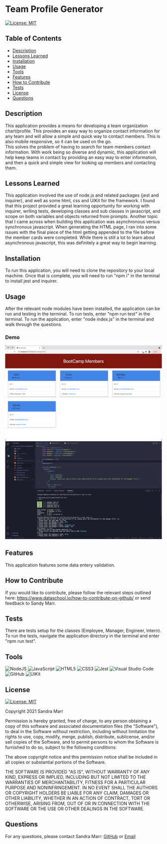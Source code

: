 # Team Profile Generator

[![License: MIT](https://img.shields.io/badge/License-MIT-yellow.svg)](https://opensource.org/licenses/MIT)

## Table of Contents
* [Description](#description)
* [Lessons Learned](#lessons-learned)
* [Installation](#installation)
* [Usage](#usage)
* [Tools](#tools)
* [Features](#features)
* [How to Contribute](#how-to-contribute)
* [Tests](#tests)
* [License](#license)
* [Questions](#questions)

## Description 
This application provides a means for developing a team organization chart/profile. This provides an easy way to organize contact information for any team and will allow a simple and quick way to contact members. This is also mobile responsive, so it can be used on the go.  
This solves the problem of having to search for team members contact information. With work being so diverse and dynamic, this application will help keep teams in contact by providing an easy way to enter information, and then a quick and simple view for looking up members and contacting them.

## Lessons Learned
This application involved the use of node.js and related packages (jest and inquirer), and well as some html, css and UIKit for the framework. I found that this project provided a great learning opportunity for working with inquirer, writing tests, developing classes and sub classes in javascript, and scope on both variables and objects returned from prompts. Another topic that I came across when building this application was asynchronous versus synchronous javascript. When generating the HTML page, I ran into some issues with the final piece of the html getting appended to the file before the member cards were completed. While there is still a lot to learn about asynchronous javascript, this was definitely a great way to begin learning.

## Installation
To run this application, you will need to clone the repository to your local machine. Once that is complete, you will need to run "npm i" in the terminal to install jest and inquirer. 

## Usage
After the relevant node modules have been installed, the application can be run and testing in the terminal. To run tests, enter "npm run test" in the terminal. To run the application, enter "node index.js" in the terminal and walk through the questions. 
 
  ### Demo
  ![Demo](assets/images/TeamProfileGeneratorHTML.png)
  ![Demo](assets/images/TeamProfileGeneratorTerminal.png)

## Features
This application features some data entery validation.

## How to Contribute
If you would like to contribute, please follow the relevant steps outlined here: https://www.dataschool.io/how-to-contribute-on-github/ or send feedback to Sandy Marr.

## Tests
There are tests setup for the classes (Employee, Manager, Engineer, Intern). To run the tests, navigate the application directory in the terminal and enter "npm run test".

## Tools
<img alt="NodeJS" src="https://img.shields.io/badge/node.js-%2343853D.svg?style=for-the-badge&logo=node-dot-js&logoColor=white"/>  <img alt="JavaScript" src="https://img.shields.io/badge/javascript-%23323330.svg?style=for-the-badge&logo=javascript&logoColor=%23F7DF1E"/>  <img alt="HTML5" src="https://img.shields.io/badge/html5-%23E34F26.svg?style=for-the-badge&logo=html5&logoColor=white"/>  <img alt="CSS3" src="https://img.shields.io/badge/css3-%231572B6.svg?style=for-the-badge&logo=css3&logoColor=white"/>  <img alt="Jest" src="https://img.shields.io/badge/-jest-%23C21325?style=for-the-badge&logo=jest&logoColor=white"/>  <img alt="Visual Studio Code" src="https://img.shields.io/badge/VisualStudioCode-0078d7.svg?style=for-the-badge&logo=visual-studio-code&logoColor=white"/>  <img alt="GitHub" src="https://img.shields.io/badge/github-%23121011.svg?style=for-the-badge&logo=github&logoColor=white"/>  <img alt="UIKit" src="https://img.shields.io/badge/uikit-%233399ff.svg?style=for-the-badge&logo=uikit&logoColor=white"/>

## License
[![License: MIT](https://img.shields.io/badge/License-MIT-yellow.svg)](https://opensource.org/licenses/MIT)

Copyright 2021 Sandra Marr

  Permission is hereby granted, free of charge, to any person obtaining a copy of this software and associated documentation files (the "Software"), to deal in the Software without restriction, including without limitation the rights to use, copy, modify, merge, publish, distribute, sublicense, and/or sell copies of the Software, and to permit persons to whom the Software is furnished to do so, subject to the following conditions:
  
  The above copyright notice and this permission notice shall be included in all copies or substantial portions of the Software.
  
  THE SOFTWARE IS PROVIDED "AS IS", WITHOUT WARRANTY OF ANY KIND, EXPRESS OR IMPLIED, INCLUDING BUT NOT LIMITED TO THE WARRANTIES OF MERCHANTABILITY, FITNESS FOR A PARTICULAR PURPOSE AND NONINFRINGEMENT. IN NO EVENT SHALL THE AUTHORS OR COPYRIGHT HOLDERS BE LIABLE FOR ANY CLAIM, DAMAGES OR OTHER LIABILITY, WHETHER IN AN ACTION OF CONTRACT, TORT OR OTHERWISE, ARISING FROM, OUT OF OR IN CONNECTION WITH THE SOFTWARE OR THE USE OR OTHER DEALINGS IN THE SOFTWARE.

## Questions

For any questions, please contact Sandra Marr: [GitHub](https://github.com/sandra-marr) or [Email](srpeters44@gmail.com)